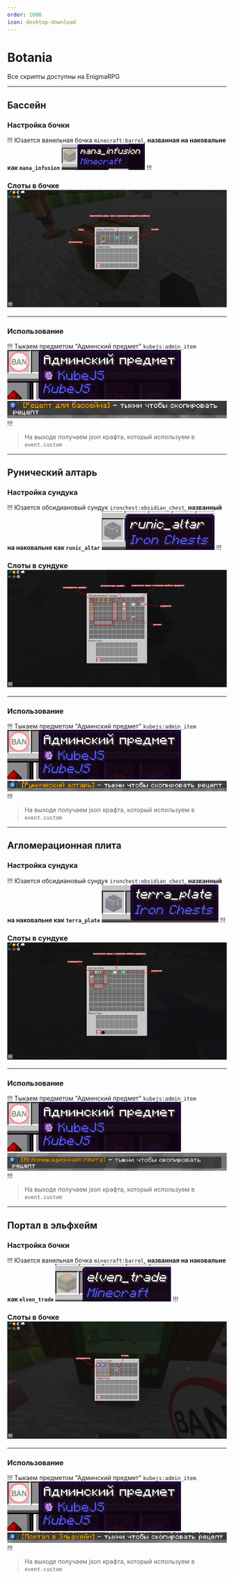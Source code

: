 ```yaml
---
order: 1000
icon: desktop-download
---
```

# Botania

Все скрипты доступны на EnigmaRPG


---

## Бассейн

### Настройка бочки
!!!
Юзается ванильная бочка `minecraft:barrel`, **названная на наковальне как `mana_infusion`**
![img.png](img.png)
!!!
### Слоты в бочке ![img_1.png](img_1.png)
---
### Использование
!!!
Тыкаем предметом "Админский предмет" `kubejs:admin_item`
![img_2.png](img_2.png) ![img_3.png](img_3.png)
!!!
> На выходе получаем json крафта, который используем в `event.custom`

---
## Рунический алтарь

### Настройка сундука
!!!
Юзается обсидиановый сундук `ironchest:obsidian_chest`, **названный на наковальне как `runic_altar`**
![img_5.png](img_5.png)
!!!
### Слоты в сундуке ![img_4.png](img_4.png)
---
### Использование
!!!
Тыкаем предметом "Админский предмет" `kubejs:admin_item`
![img_2.png](img_2.png) ![img_8.png](img_8.png)
!!!
> На выходе получаем json крафта, который используем в `event.custom`

---
## Агломерационная плита

### Настройка сундука
!!!
Юзается обсидиановый сундук `ironchest:obsidian_chest`, **названный на наковальне как `terra_plate`**
![img_7.png](img_7.png)
!!!
### Слоты в сундуке ![img_6.png](img_6.png)
---
### Использование
!!!
Тыкаем предметом "Админский предмет" `kubejs:admin_item`
![img_2.png](img_2.png) ![img_9.png](img_9.png)
!!!
> На выходе получаем json крафта, который используем в `event.custom`


---

## Портал в эльфхейм

### Настройка бочки
!!!
Юзается ванильная бочка `minecraft:barrel`, **названная на наковальне как `elven_trade`**
![img_10.png](img_10.png)
!!!
### Слоты в бочке ![img_11.png](img_11.png)
---
### Использование
!!!
Тыкаем предметом "Админский предмет" `kubejs:admin_item`
![img_2.png](img_2.png) ![img_12.png](img_12.png)
!!!
> На выходе получаем json крафта, который используем в `event.custom`
